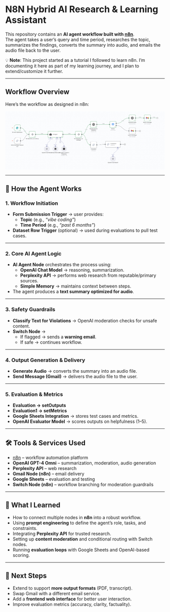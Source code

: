 # N8N Hybrid AI Research & Learning Assistant

This repository contains an **AI agent workflow built with [n8n](https://n8n.io/)**.  
The agent takes a user’s query and time period, researches the topic, summarizes the findings, converts the summary into audio, and emails the audio file back to the user.  

💡 **Note**: This project started as a tutorial I followed to learn n8n. I’m documenting it here as part of my learning journey, and I plan to extend/customize it further.  

---

## Workflow Overview

Here’s the workflow as designed in n8n:

![n8n workflow](./workflow.png)  

---

## 🚀 How the Agent Works

### 1. **Workflow Initiation**
- **Form Submission Trigger** → user provides:
  - **Topic** (e.g., *“vibe coding”*)  
  - **Time Period** (e.g., *“past 6 months”*)  
- **Dataset Row Trigger** (optional) → used during evaluations to pull test cases.

---

### 2. **Core AI Agent Logic**
- **AI Agent Node** orchestrates the process using:
  - **OpenAI Chat Model** → reasoning, summarization.  
  - **Perplexity API** → performs web research from reputable/primary sources.  
  - **Simple Memory** → maintains context between steps.  
- The agent produces a **text summary optimized for audio**.

---

### 3. **Safety Guardrails**
- **Classify Text for Violations** → OpenAI moderation checks for unsafe content.  
- **Switch Node** →  
  - If flagged → sends a **warning email**.  
  - If safe → continues workflow.

---

### 4. **Output Generation & Delivery**
- **Generate Audio** → converts the summary into an audio file.  
- **Send Message (Gmail)** → delivers the audio file to the user.  

---

### 5. **Evaluation & Metrics**
- **Evaluation → setOutputs**  
- **Evaluation1 → setMetrics**  
- **Google Sheets Integration** → stores test cases and metrics.  
- **OpenAI Evaluator Model** → scores outputs on helpfulness (1–5).  

---

## 🛠️ Tools & Services Used
- [n8n](https://n8n.io/) – workflow automation platform  
- **OpenAI GPT-4 Omni** – summarization, moderation, audio generation  
- **Perplexity API** – web research  
- **Gmail Node (n8n)** – email delivery  
- **Google Sheets** – evaluation and testing  
- **Switch Node (n8n)** – workflow branching for moderation guardrails  

---

## 📖 What I Learned
- How to connect multiple nodes in **n8n** into a robust workflow.  
- Using **prompt engineering** to define the agent’s role, tasks, and constraints.  
- Integrating **Perplexity API** for trusted research.  
- Setting up **content moderation** and conditional routing with Switch nodes.  
- Running **evaluation loops** with Google Sheets and OpenAI-based scoring.  

---

## 📌 Next Steps
- Extend to support **more output formats** (PDF, transcript).  
- Swap Gmail with a different email service.  
- Add a **frontend web interface** for better user interaction.  
- Improve evaluation metrics (accuracy, clarity, factuality).  


